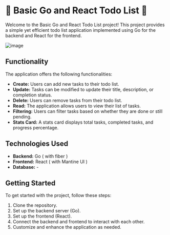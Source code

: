 # 📝 Basic Go and React Todo List 🚀
Welcome to the Basic Go and React Todo List project! This project provides a simple yet efficient todo list application implemented using Go for the backend and React for the frontend.

![image](https://github.com/fuse-thanakorn/basic-todo-list-go-react/assets/83936396/fa6314c4-d40d-4abd-a327-f179d3389cab)

## Functionality

The application offers the following functionalities:

- **Create:** Users can add new tasks to their todo list.
- **Update:** Tasks can be modified to update their title, description, or completion status.
- **Delete:** Users can remove tasks from their todo list.
- **Read:** The application allows users to view their list of tasks.
- **Filtering:** Users can filter tasks based on whether they are done or still pending.
- **Stats Card:** A stats card displays total tasks, completed tasks, and progress percentage.

## Technologies Used

- **Backend:** Go ( with fiber )
- **Frontend:** React ( with Mantine UI )
- **Database:** -
## Getting Started

To get started with the project, follow these steps:

1. Clone the repository.
2. Set up the backend server (Go).
3. Set up the frontend (React).
4. Connect the backend and frontend to interact with each other.
5. Customize and enhance the application as needed.

